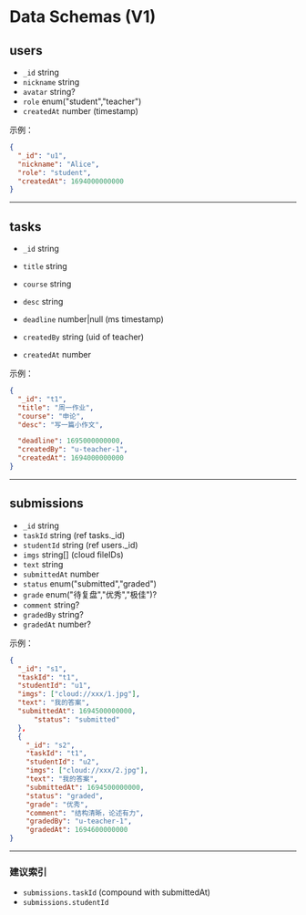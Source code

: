 # Data Schemas (V1)

## users
- `_id` string  
- `nickname` string  
- `avatar` string?  
- `role` enum("student","teacher")  
- `createdAt` number (timestamp)  

示例：
```json
{
  "_id": "u1",
  "nickname": "Alice",
  "role": "student",
  "createdAt": 1694000000000
}
```

---

## tasks
- `_id` string  
- `title` string  
- `course` string  
- `desc` string  
  
- `deadline` number|null (ms timestamp)  
- `createdBy` string (uid of teacher)  
- `createdAt` number  

示例：
```json
{
  "_id": "t1",
  "title": "周一作业",
  "course": "申论",
  "desc": "写一篇小作文",

  "deadline": 1695000000000,
  "createdBy": "u-teacher-1",
  "createdAt": 1694000000000
}
```

---

## submissions
- `_id` string  
- `taskId` string (ref tasks._id)  
- `studentId` string (ref users._id)  
- `imgs` string[] (cloud fileIDs)  
- `text` string  
- `submittedAt` number  
- `status` enum("submitted","graded")  
- `grade` enum("待复盘","优秀","极佳")?  
- `comment` string?  
- `gradedBy` string?  
- `gradedAt` number?  

示例：
```json
{
  "_id": "s1",
  "taskId": "t1",
  "studentId": "u1",
  "imgs": ["cloud://xxx/1.jpg"],
  "text": "我的答案",
  "submittedAt": 1694500000000,
      "status": "submitted"
  },
  {
    "_id": "s2",
    "taskId": "t1",
    "studentId": "u2",
    "imgs": ["cloud://xxx/2.jpg"],
    "text": "我的答案",
    "submittedAt": 1694500000000,
    "status": "graded",
    "grade": "优秀",
    "comment": "结构清晰，论述有力",
    "gradedBy": "u-teacher-1",
    "gradedAt": 1694600000000
}
```

---

### 建议索引
- `submissions.taskId` (compound with submittedAt)
- `submissions.studentId`
